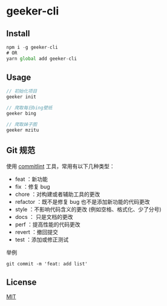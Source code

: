 # geeker-cli

## Install

```js
npm i -g geeker-cli
# OR
yarn global add geeker-cli
```

## Usage

```js
// 初始化项目
geeker init

// 爬取每日bing壁纸
geeker bing

// 爬取妹子图
geeker mzitu
```

## Git 规范

使用 [commitlint](https://github.com/conventional-changelog/commitlint) 工具，常用有以下几种类型：

- feat ：新功能
- fix ：修复 bug
- chore ：对构建或者辅助工具的更改
- refactor ：既不是修复 bug 也不是添加新功能的代码更改
- style ：不影响代码含义的更改 (例如空格、格式化、少了分号)
- docs ： 只是文档的更改
- perf ：提高性能的代码更改
- revert ：撤回提交
- test ：添加或修正测试

举例

`git commit -m 'feat: add list'`

## License

[MIT](https://github.com/vuejs/vue-cli/blob/dev/LICENSE)
